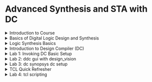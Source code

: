 # Advanced Synthesis and STA with DC

<details>
<summary>Introduction to Course</summary>
<br>
  
## Agenda

![image](https://github.com/user-attachments/assets/465e7ccd-0e4f-49a3-8499-9ac8be780f3b)

## Tools Used

![image](https://github.com/user-attachments/assets/c39fbdc8-eb36-461b-afae-dcfc6a5b533b)

## Prerequisites required

![image](https://github.com/user-attachments/assets/4c74f209-d0e4-4c10-b9fb-1f3ef7c845ec)

## Outcomes of the course

![image](https://github.com/user-attachments/assets/c4630ed1-c4f6-452c-8f39-a79e89545f7a)

</details>

<details>
<summary>Basics of Digital Logic Design and Synthesis</summary>
<br>

![image](https://github.com/user-attachments/assets/6739f061-1dc8-4d20-b09d-ed649f272e4c)

## The specifications are written in Hardware Description Language

![image](https://github.com/user-attachments/assets/c7514fe8-8341-488d-8690-ca332dce3413)

### Every design starts with target specification. This decides the architecture of the chip.

### This specification represented in programming language is the RTL (Register Transfer Logic)

### Example of RTL. It is nothing but a code

![image](https://github.com/user-attachments/assets/3ab0f50f-b4dc-4b00-b811-17e1be156847)

# What is Synthesis?

![image](https://github.com/user-attachments/assets/9133ceaa-a321-438d-8404-a0b80b180d65)

# What is .lib?

![image](https://github.com/user-attachments/assets/a4722537-28b5-409b-9b93-52caa6356201)

# Why different flavours of gate?

![image](https://github.com/user-attachments/assets/d7d91bd4-58b8-486f-9cbc-a04ae6c4a959)

# Why we need Slow cells?

![image](https://github.com/user-attachments/assets/1318fc94-8234-4f5c-8267-17c5f00d8955)

# Faster Cells Vs Slower Cells

![image](https://github.com/user-attachments/assets/0a6cb594-b2e7-4437-b30d-43edfd3eb2cc)

# Selection of Cells

![image](https://github.com/user-attachments/assets/9d6247f9-bd64-4ac0-8394-4447f142ffa0)

# Synthesis

![image](https://github.com/user-attachments/assets/42b0489c-65d5-42c6-bfea-539d6ddb3ea0)

</details>

<details>
<summary>Logic Synthesis Basics</summary>

## Example


![image](https://github.com/user-attachments/assets/21b0683c-e15b-4de5-9d34-ae4e983b1c37)

## Let us find which is the correct implementation with the following standard cell details

![image](https://github.com/user-attachments/assets/b38c534b-7db0-45c3-a519-5f45ec8abac1)

## Comparison of Implementations

![image](https://github.com/user-attachments/assets/eff8e5f2-f0f7-4df1-8b45-b6a779cddd1e)

# Goals of Logic Synthesis

![image](https://github.com/user-attachments/assets/c3ad1d35-9ca8-4fe0-b92f-2d9d22deaf33)

![image](https://github.com/user-attachments/assets/be39e294-bdab-4897-8164-9e032cae0d42)

</details>

<details>
<summary>Introduction to Design Compiler (DC)</summary>
<br>

## What is DC?

![image](https://github.com/user-attachments/assets/e92a467a-219b-46cb-8373-928c9be94d6a)

## Common Terminologies associated with DC

![image](https://github.com/user-attachments/assets/09f82b5c-7095-4f9b-9807-af1876a47fc6)

## Synopsys Design Constraints (SDC)

![image](https://github.com/user-attachments/assets/0b50a80d-5dc5-4788-8a8e-48fd4bd6990b)

# DC Setup

![image](https://github.com/user-attachments/assets/6e16877b-3593-430c-acb3-5fa1075753b6)

# Implementation flow of ASIC ----> Steps in converting RTL to the Physical database(GDS)

![image](https://github.com/user-attachments/assets/d757a911-6e08-4b7c-bdcc-76d507e668f2)

# DC Synthesis Flow

![image](https://github.com/user-attachments/assets/e68dc3ba-3c2b-4fce-9f80-14a307d63495)

</details>

<details>
<summary>Lab 1: Invoking DC Basic Setup</summary>
<br>

## Understanding sky130_fd_sc_hd__tt_025c_1v80.lib
![image](https://github.com/user-attachments/assets/e900066f-0dac-4371-90ad-7f820b422a13)

## Invoke DC using the commands

* csh
* dc_shell

![image](https://github.com/user-attachments/assets/61c0ae0f-ff85-419a-accf-af0c8afa4e07)

![image](https://github.com/user-attachments/assets/8f44d2dd-5e77-4708-8a80-3aeeb07bd659)

![image](https://github.com/user-attachments/assets/df5924af-1e57-4e8d-8339-5ac1ef458f01)

## Example

```
module lab1_flop_with_en ( input res , input clk , input d , input en , output reg q);
always @ (posedge clk , posedge res)
begin
	if(res)
		q <= 1'b0;
	else if(en)
		q <= d;	
end
endmodule

```

![image](https://github.com/user-attachments/assets/53a0aea5-5ec6-4129-8bda-e7e073fdf8a5)

* `read_verilog`
  
![image](https://github.com/user-attachments/assets/11473abd-6c3e-4dfa-b3db-5b5a99026130)

* `write_verilog: write -f verilog -out lab1_net.v`

![image](https://github.com/user-attachments/assets/a4d0db8f-a370-482b-840e-c3fafce2c2e0)

* `gtech library: Virtual library in DC to understand the design`

![image](https://github.com/user-attachments/assets/be1f077a-d9d0-46a5-8a64-d1c10ce0ed3e)

* `read the library as: read_db sky130RTLDesignAndSynthesisWorkshop/DC_Workshop/lib/sky130_fd_sc_hd__tt_025c_1v80.db`

![image](https://github.com/user-attachments/assets/6317961b-0820-46e7-8827-8b2b1845d5bb)

* `set target_library /home/vijayalaxmi/sky130RTLDesignAndSynthesisWorkshop/DC_WORKSHOP/lib/sky130_fd_sc_hd__tt_025C_1v80.db`

* `set link_library {* /home/vijayalaxmi/sky130RTLDesignAndSynthesisWorkshop/DC_WORKSHOP/lib/sky130_fd_sc_hd__tt_025C_1v80.db} (here * signifies libraries in DC memory)`

* `Syntax to link library` 

![image](https://github.com/user-attachments/assets/81f2005c-1cbf-4943-bff8-43adf9c9a411)

* `link`

![image](https://github.com/user-attachments/assets/7261fce0-050d-4b4b-863a-5eabc838a743)

* `compile`

![image](https://github.com/user-attachments/assets/5fe5c24e-d4a1-49cd-bdf4-4f41612b4852)

* `write -f verilog -out lab1_net_with_sky130.v`
  
![image](https://github.com/user-attachments/assets/edb1cdc6-b97d-44a6-87ab-e5527a98ed42)


</details>


<details>
<summary>Lab 2: ddc gui with design_vision</summary>
<br>

## To launch design_vision type

* `csh`
* `design_vision`
  
![image](https://github.com/user-attachments/assets/c689ac9f-04e3-4ec8-9abd-642ce3497dd4)

* `write -f ddc -out lab1.ddc (write is the syntax to tell the tool to write the information in ddc format)`
![image](https://github.com/user-attachments/assets/8601b3d2-af84-4167-9355-6c5837a8b10e)

## command to start gui is 
* `start_gui`
* `read_ddc lab1.ddc`
  
![image](https://github.com/user-attachments/assets/a9bdc1ef-49d0-4fb7-b9b8-2ef703a3a4bb)

## Difference between read_verilog and read_ddc

![image](https://github.com/user-attachments/assets/e17a0d77-8cee-4779-8ce7-38c53f2d5e01)

## Schematic View

![image](https://github.com/user-attachments/assets/a61937a9-a29c-4356-9124-3616f5c985cf)

## Got the same design as per expectation

![image](https://github.com/user-attachments/assets/8bbbb024-5a84-491f-9fc8-a7d84489df51)

</details>

<details>
<summary>Lab 3: dc synopsys dc setup</summary>
<br>

* `csh`
* `dc_shell`
* `echo $target_library`
* `echo $link_library`
* Every time while loading the dc perform the command
  -- set target_library /home/vijayalaxmi/sky130RTLDesignAndSynthesisWorkshop/DC_WORKSHOP/lib/sky130_fd_sc_hd__tt_025C_1v80.db
  -- set link_library {* $target_library}
* Instead of performing repetitative tasks, the solution is to invoke synopsys dc setup
![image](https://github.com/user-attachments/assets/f6b07c50-cbec-4a86-b071-2587dad73802)

* `gvim .synopsys_dc.setup`
![image](https://github.com/user-attachments/assets/b8f51c5c-d5c6-4118-bdd6-1c7bbf8236e1)


* `Invoke dc again`
* `after that type the command: echo $target_library`
  
![image](https://github.com/user-attachments/assets/072b034c-9ac0-43e9-a56d-acb1eae71f52)


</details>

<details>
<summary>TCL Quick Refresher</summary>
<br>

## Set
#### For set $ is not used.
  
![image](https://github.com/user-attachments/assets/aeea0bc9-3618-4422-94a7-9e4630a91faa)

## Conditional Statements
#### Note: Strictly follow the syntax to avoid errors
##### if statement
  
![image](https://github.com/user-attachments/assets/41f23848-58cd-4511-8b1a-d69c5c98fcec)

##### while statement
![image](https://github.com/user-attachments/assets/e9986d69-ba64-476d-a4bd-a174c4b7d836)

##### for loop
![image](https://github.com/user-attachments/assets/4fdf1c9a-e2b0-44bb-b88d-fc55369b44e6)

##### foreach: General TCL statement/command
![image](https://github.com/user-attachments/assets/6a4840c8-a710-41b0-8866-dd93a90f1385)

##### DC specific command
![image](https://github.com/user-attachments/assets/318fb6c8-32ee-408c-b83b-64a1f3d0b33d)

</details>


<details>
<summary>Lab 4: tcl scripting</summary>
<br>

# How to create a variable
+ set i 0
+ echo $i
+ incr i
+ echo $i
+ for {set i 0} {$i < 12 } {incr i} {
  echo $i
  }
  
![image](https://github.com/user-attachments/assets/fab689a1-e3c1-4925-8e68-45916a501057)

## while statement
+ set i 0
+ while {$i < 11} {
  echo $i;
  incr i;
  }
  
![image](https://github.com/user-attachments/assets/ab1bd659-d85e-49bd-ba1c-a7e82cb1ec51)

* set i 0
* while {$i < 11} {
echo $i;
set i [expr $i+1];
}

![image](https://github.com/user-attachments/assets/a1a79d66-a695-43db-b424-001698145802)

## Creating a list
* set mylist [list a b c d e];
* echo $mylist
* foreach my_var $mylist {
  echo $my_var;
  }
  
![image](https://github.com/user-attachments/assets/22db2fef-56bf-48ec-a2ab-1f2540b417e1)

## get_lib_cells */*and*

![image](https://github.com/user-attachments/assets/d913e163-6d64-4e39-b229-0d30b8cab96a)

* foreach_in_collection my_var [get_lib_cells */*and*] {
  set my_var_name [get_object_name $my_var]; echo $my_var_name;
  }

  ![image](https://github.com/user-attachments/assets/45f97984-3595-4dd1-81ab-d7beb8ea4065)

## To launch gvim within the tcl command is
* `sh gvim &`
  
![image](https://github.com/user-attachments/assets/1a333dc2-dd7a-4555-9cd5-62260fee6057)

#### mycript.tcl

![image](https://github.com/user-attachments/assets/cf773a38-0ed4-4bed-a6ca-1b874ca0e016)

#### Program is corrected

* `source myscript.tcl`
  
![image](https://github.com/user-attachments/assets/3ae818fa-7b37-4214-82ca-1644c356643c)

#### Note: Printing with curly braces is a collection and without curly braces is a list

</details>










